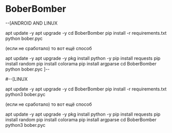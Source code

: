 # BoberBomber

--[ANDROID AND LINUX

apt update -y
apt upgrade -y
cd BoberBomber
pip install -r requirements.txt
python bober.pyc


(если не сработало) то вот ещё способ


apt update -y
apt upgrade -y
pkg install python -y
pip install requests
pip install random
pip install colorama
pip install argparse
cd BoberBomber
python bober.pyc
]--

#--[LINUX

apt update -y
apt upgrade -y
cd BoberBomber
pip install -r requirements.txt
python3 bober.pyc

(если не сработало) то вот ещё способ

apt update -y
apt upgrade -y
pkg install python -y
pip install requests
pip install random
pip install colorama
pip install argparse
cd BoberBomber
python3 bober.pyc


